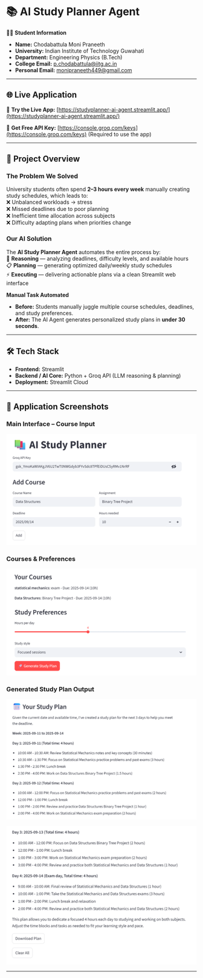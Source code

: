 # 📚 AI Study Planner Agent

👨‍🎓 **Student Information**  
- **Name:** Chodabattula Moni Praneeth  
- **University:** Indian Institute of Technology Guwahati  
- **Department:** Engineering Physics (B.Tech)
- **College Email:** p.chodabattula@iitg.ac.in
- **Personal Email:** monipraneeth449@gmail.com  

---

## 🌐 Live Application
🚀 **Try the Live App:** [https://studyplanner-ai-agent.streamlit.app/](https://studyplanner-ai-agent.streamlit.app/)  

🔑 **Get Free API Key:** [https://console.groq.com/keys](https://console.groq.com/keys) (Required to use the app)

---

## 🎯 Project Overview

### The Problem We Solved
University students often spend **2–3 hours every week** manually creating study schedules, which leads to:  
❌ Unbalanced workloads → stress  
❌ Missed deadlines due to poor planning  
❌ Inefficient time allocation across subjects  
❌ Difficulty adapting plans when priorities change  

### Our AI Solution
The **AI Study Planner Agent** automates the entire process by:  
🧠 **Reasoning** — analyzing deadlines, difficulty levels, and available hours  
📋 **Planning** — generating optimized daily/weekly study schedules  
⚡ **Executing** — delivering actionable plans via a clean Streamlit web interface  

**Manual Task Automated**  
- **Before:** Students manually juggle multiple course schedules, deadlines, and study preferences.  
- **After:** The AI Agent generates personalized study plans in **under 30 seconds**.  

---

## 🛠️ Tech Stack
- **Frontend:** Streamlit  
- **Backend / AI Core:** Python + Groq API (LLM reasoning & planning)  
- **Deployment:** Streamlit Cloud  

---

## 📸 Application Screenshots

### Main Interface – Course Input
![Main Interface](ScreenShots/Main_Interface.png)

### Courses & Preferences
![Courses & Preferences](ScreenShots/Course_Input.png)

### Generated Study Plan Output
![AI Plan Generation](ScreenShots/Generated_Plan_2.png)

![Generated Plan](ScreenShots/Generated_Plan.png)


---


